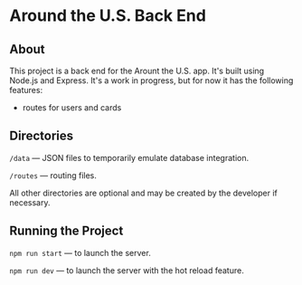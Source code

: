 # Around the U.S. Back End

## About

This project is a back end for the Arount the U.S. app. It's built using Node.js and Express.
It's a work in progress, but for now it has the following features:

- routes for users and cards

## Directories

`/data` — JSON files to temporarily emulate database integration.

`/routes` — routing files.

All other directories are optional and may be created by the developer if necessary.

## Running the Project

`npm run start` — to launch the server.

`npm run dev` — to launch the server with the hot reload feature.
